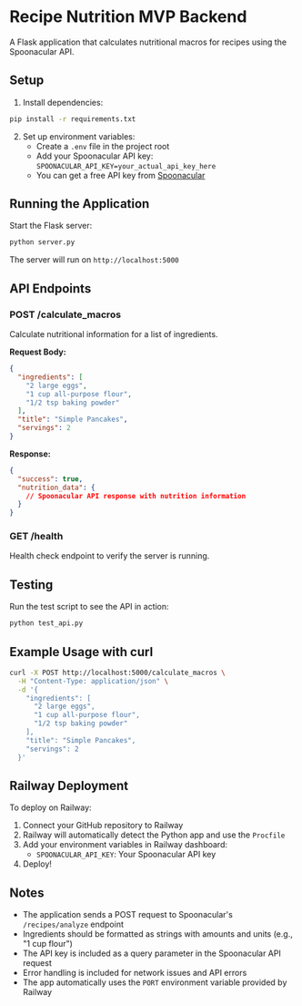 # Recipe Nutrition MVP Backend

A Flask application that calculates nutritional macros for recipes using the Spoonacular API.

## Setup

1. Install dependencies:
```bash
pip install -r requirements.txt
```

2. Set up environment variables:
   - Create a `.env` file in the project root
   - Add your Spoonacular API key: `SPOONACULAR_API_KEY=your_actual_api_key_here`
   - You can get a free API key from [Spoonacular](https://spoonacular.com/food-api)

## Running the Application

Start the Flask server:
```bash
python server.py
```

The server will run on `http://localhost:5000`

## API Endpoints

### POST /calculate_macros

Calculate nutritional information for a list of ingredients.

**Request Body:**
```json
{
  "ingredients": [
    "2 large eggs",
    "1 cup all-purpose flour",
    "1/2 tsp baking powder"
  ],
  "title": "Simple Pancakes",
  "servings": 2
}
```

**Response:**
```json
{
  "success": true,
  "nutrition_data": {
    // Spoonacular API response with nutrition information
  }
}
```

### GET /health

Health check endpoint to verify the server is running.

## Testing

Run the test script to see the API in action:
```bash
python test_api.py
```

## Example Usage with curl

```bash
curl -X POST http://localhost:5000/calculate_macros \
  -H "Content-Type: application/json" \
  -d '{
    "ingredients": [
      "2 large eggs",
      "1 cup all-purpose flour",
      "1/2 tsp baking powder"
    ],
    "title": "Simple Pancakes",
    "servings": 2
  }'
```

## Railway Deployment

To deploy on Railway:

1. Connect your GitHub repository to Railway
2. Railway will automatically detect the Python app and use the `Procfile`
3. Add your environment variables in Railway dashboard:
   - `SPOONACULAR_API_KEY`: Your Spoonacular API key
4. Deploy!

## Notes

- The application sends a POST request to Spoonacular's `/recipes/analyze` endpoint
- Ingredients should be formatted as strings with amounts and units (e.g., "1 cup flour")
- The API key is included as a query parameter in the Spoonacular API request
- Error handling is included for network issues and API errors
- The app automatically uses the `PORT` environment variable provided by Railway 